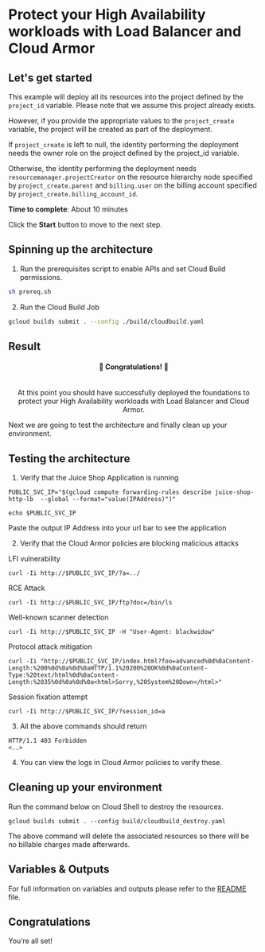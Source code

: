 # Protect your High Availability workloads with Load Balancer and Cloud Armor

## Let's get started

This example will deploy all its resources into the project defined by the `project_id` variable. Please note that we assume this project already exists. 

However, if you provide the appropriate values to the `project_create` variable, the project will be created as part of the deployment.

If `project_create` is left to null, the identity performing the deployment needs the owner role on the project defined by the project_id variable. 

Otherwise, the identity performing the deployment needs `resourcemanager.projectCreator` on the resource hierarchy node specified by `project_create.parent` and `billing.user` on the billing account specified by `project_create.billing_account_id`.

**Time to complete**: About 10 minutes

Click the **Start** button to move to the next step.

## Spinning up the architecture

1. Run the prerequisites script to enable APIs and set Cloud Build permissions.

```bash
sh prereq.sh
```

2. Run the Cloud Build Job

```bash
gcloud builds submit . --config ./build/cloudbuild.yaml
```

## Result

<center>
<h4>🎉 Congratulations! 🎉 </h4><br/>
At this point you should have successfully deployed the foundations to protect your High Availability workloads with Load Balancer and Cloud Armor.</center>

Next we are going to test the architecture and finally clean up your environment.

## Testing the architecture

1. Verify that the Juice Shop Application is running
```
PUBLIC_SVC_IP="$(gcloud compute forwarding-rules describe juice-shop-http-lb  --global --format="value(IPAddress)")"
```
```
echo $PUBLIC_SVC_IP
```
Paste the output IP Address into your url bar to see the application

2. Verify that the Cloud Armor policies are blocking malicious attacks

LFI vulnerability

```
curl -Ii http://$PUBLIC_SVC_IP/?a=../
```

RCE Attack

```
curl -Ii http://$PUBLIC_SVC_IP/ftp?doc=/bin/ls
```

Well-known scanner detection
```
curl -Ii http://$PUBLIC_SVC_IP -H "User-Agent: blackwidow"
```

Protocol attack mitigation
```
curl -Ii "http://$PUBLIC_SVC_IP/index.html?foo=advanced%0d%0aContent-Length:%200%0d%0a%0d%0aHTTP/1.1%20200%20OK%0d%0aContent-Type:%20text/html%0d%0aContent-Length:%2035%0d%0a%0d%0a<html>Sorry,%20System%20Down</html>"
```

Session fixation attempt
```
curl -Ii http://$PUBLIC_SVC_IP/?session_id=a
```
3. All the above commands should return
```
HTTP/1.1 403 Forbidden
<..>
```

4. You can view the logs in Cloud Armor policies to verify these.

## Cleaning up your environment
Run the command below on Cloud Shell to destroy the resources.
```
gcloud builds submit . --config build/cloudbuild_destroy.yaml
```

The above command will delete the associated resources so there will be no billable charges made afterwards.

<!-- BEGIN TFDOC -->

## Variables & Outputs

For full information on variables and outputs please refer to the [README](https://github.com/GoogleCloudPlatform/deploystack-google-lb-and-armor#variables) file.

## Congratulations

<walkthrough-conclusion-trophy></walkthrough-conclusion-trophy>

You’re all set!
